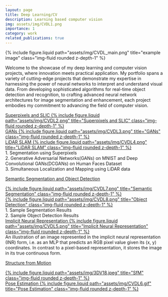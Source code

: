 ```yaml
---
layout: page
title: Deep Learning/CV
description: Learning based computer vision
img: assets/img/CVDL1.png
importance: 1
category: work
related_publications: true
---
```

<div class="row">
    <div class="col-sm mt-3 mt-md-0">
        {% include figure.liquid path="assets/img/CVDL_main.png" title="example image" class="img-fluid rounded z-depth-1" %}
    </div>
</div>

Welcome to the showcase of my deep learning and computer vision projects, where innovation meets practical application. My portfolio spans a variety of cutting-edge projects that demonstrate my expertise in harnessing the power of neural networks to interpret and understand visual data. From developing sophisticated algorithms for real-time object detection and recognition, to crafting advanced neural network architectures for image segmentation and enhancement, each project embodies my commitment to advancing the field of computer vision.

<div class="row">
    <div class="row justify-content-center">
        <div class="col-sm mt-3 mt-md-0"><a href="https://github.com/omkarchittar/Superpixels_and_SLIC">Superpixels and SLIC
            {% include figure.liquid path="assets/img/CVDL2.png" title="Superpixels and SLIC" class="img-fluid rounded z-depth-1" %}</a>
        </div>
        <div class="col-sm mt-3 mt-md-0"><a href="https://github.com/omkarchittar/Generative_Adversarial_Networks">GANs
            {% include figure.liquid path="assets/img/CVDL3.png" title="GANs" class="img-fluid rounded z-depth-1" %}</a>
        </div>
        <div class="col-sm mt-3 mt-md-0"><a href="https://github.com/omkarchittar/LiDAR_SLAM">LiDAR SLAM
            {% include figure.liquid path="assets/img/CVDL4.png" title="LiDAR SLAM" class="img-fluid rounded z-depth-1" %}</a>
        </div>
    </div>
</div>
<div class="caption">
    1. Segmentation using Superpixels <br>
    2. Generative Adversarial Networks(GANs) on MNIST and Deep Convolutional GANs(DCGANs) on Human Faces Dataset <br>
    3. Simultaneous Localization and Mapping using LiDAR data <br>
</div>

<a href="https://github.com/omkarchittar/Semantic_Segmentation_and_Object_Detection">Semantic Segmentation and Object Detection</a>
<div class="container">
    <div class="row"><a href="https://github.com/omkarchittar/Semantic_Segmentation_and_Object_Detection">
                {% include figure.liquid path="assets/img/CVDL7.png" title="Semantic Segmentation" class="img-fluid rounded z-depth-1" %}</a>
    </div>
    <div class="row"><a href="https://github.com/omkarchittar/Semantic_Segmentation_and_Object_Detection">
                {% include figure.liquid path="assets/img/CVDL8.png" title="Object Detection" class="img-fluid rounded z-depth-1" %}</a>
    </div>
</div>
<div class="caption">
    1. Sample Segmentation Results <br>
    2. Sample Object Detection Results
</div>



<div class="row">
    <div class="col-sm mt-3 mt-md-0"><a href="https://github.com/omkarchittar/Implicit_Neural_Representation">Implicit Neural Representation
    {% include figure.liquid path="assets/img/CVDL5.png" title="Implicit Neural Representation" class="img-fluid rounded z-depth-1" %}</a>
    </div>
</div>

<div class="caption">
    An illustration of an image represented in the implicit neural representation (INR) form, i.e. as an MLP that predicts an RGB pixel value given its (x, y) coordinates. In contrast to a pixel-based representation, it stores the image in its true continuous form. 
</div>

<a href="https://github.com/omkarchittar/Structure_from_Motion">Structure from Motion</a>
<div class="row">
    <div class="col-sm mt-3 mt-md-0"><a href="https://github.com/omkarchittar/Structure_from_Motion">
        {% include figure.liquid path="assets/img/3DV18.jpeg" title="SfM" class="img-fluid rounded z-depth-1" %}</a>
    </div>
</div>

<div class="row">
    <div class="col-sm mt-3 mt-md-0"><a href="https://github.com/omkarchittar/Pose_Estimation_2D">Pose Estimation
    {% include figure.liquid path="assets/img/CVDL6.gif" title="Pose Estimation" class="img-fluid rounded z-depth-1" %}</a>
    </div>
</div>